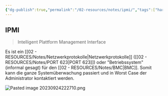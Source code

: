 ```yaml
---
{"dg-publish":true,"permalink":"/02-resources/notes/ipmi/","tags":["hardware/server"],"noteIcon":"","updated":"2025-08-26T16:35:04.000+02:00"}
---
```


## IPMI 
>Intelligent Plattform Management Interface


Es ist ein [[02 - RESOURCES/Notes/Netzwerkprotokolle\|Netzwerkprotokolle]] ([[02 - RESOURCES/Notes/PORT 623\|PORT 623]]) oder "Betriebssystem" (informal gesagt) für den [[02 - RESOURCES/Notes/BMC\|BMC]]. Somit kann die ganze Systemüberwachung passiert und in Worst Case der Administrator kontaktiert werden.  

![Pasted image 20230924222710.png](/img/user/02%20-%20RESOURCES/Files/IMG/Pasted%20image%2020230924222710.png)